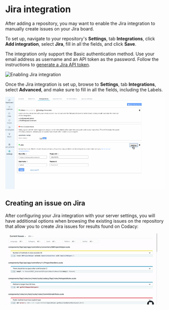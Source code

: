 # Jira integration

After adding a repository, you may want to enable the Jira integration to manually create issues on your Jira board.

To set up, navigate to your repository's **Settings**, tab **Integrations**, click **Add integration**, select **Jira**, fill in all the fields, and click **Save**.

The integration only support the Basic authentication method. Use your email address as username and an API token as the password. Follow the instructions to [generate a Jira API token](https://confluence.atlassian.com/x/Vo71Nw).

![Enabling Jira integration](../../images/Sep-04-2019_10-40-19.gif)

Once the Jira integration is set up, browse to **Settings**, tab **Integrations**, select **Advanced**, and make sure to fill in all the fields, including the Labels.

![](../../images/test3.gif)

## Creating an issue on Jira

After configuring your Jira integration with your server settings, you will have additional options when browsing the existing issues on the repository that allow you to create Jira issues for results found on Codacy:

![Jira integration](../../images/Jira_issue.gif)

